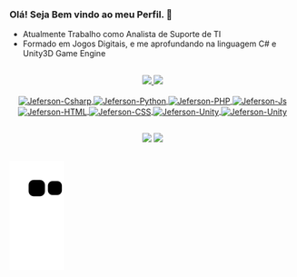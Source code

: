 ### Olá! Seja Bem vindo ao meu Perfil. 👋


- Atualmente Trabalho como Analista de Suporte de TI
- Formado em Jogos Digitais, e me aprofundando na linguagem C# e Unity3D Game Engine

 ##

<div align="center">
  <a href="https://github.com/Jefersong3">
  <img height="180em" src="https://github-readme-stats.vercel.app/api?username=Jefersong3&show_icons=false&theme=blue-green&include_all_commits=true&count_private=true"/>
  <img height="180em" src="https://github-readme-stats.vercel.app/api/top-langs/?username=Jefersong3&layout=compact&langs_count=7&theme=blue-green"/>
</div>
<div align="center" style="display: inline_block"><br>
  <img align="center" alt="Jeferson-Csharp" height="30" width="40" src="https://cdn.jsdelivr.net/gh/devicons/devicon/icons/csharp/csharp-original.svg">
  <img align="center" alt="Jeferson-Python" height="30" width="40" src="https://cdn.jsdelivr.net/gh/devicons/devicon/icons/python/python-original.svg">
  <img align="center" alt="Jeferson-PHP" height="30" width="40" src="https://cdn.jsdelivr.net/gh/devicons/devicon/icons/php/php-original.svg">
  <img align="center" alt="Jeferson-Js" height="30" width="40" src="https://cdn.jsdelivr.net/gh/devicons/devicon/icons/javascript/javascript-plain.svg">
  <img align="center" alt="Jeferson-HTML" height="30" width="40" src="https://cdn.jsdelivr.net/gh/devicons/devicon/icons/html5/html5-original.svg">
  <img align="center" alt="Jeferson-CSS" height="30" width="40" src="https://cdn.jsdelivr.net/gh/devicons/devicon/icons/css3/css3-original.svg">
  <img align="center" alt="Jeferson-Unity" height="30" width="40" src="https://cdn.jsdelivr.net/gh/devicons/devicon/icons/unity/unity-original.svg">
  <img align="center" alt="Jeferson-Unity" height="30" width="40" src="https://cdn.jsdelivr.net/gh/devicons/devicon/icons/putty/putty-original.svg">
</div>
  
 ##
  
  <div align="center">
  <a href="https://www.linkedin.com/in/Jeferson-Luiz-Silva" target="_blank"><img src="https://img.shields.io/badge/LinkedIn-0077B5?style=for-the-badge&logo=linkedin&logoColor=white"></a>  
  <a href="https://www.instagram.com/jefersonluizg3" target="_blank"><img src="https://img.shields.io/badge/Instagram-E4405F?style=for-the-badge&logo=instagram&logoColor=white" target="_blank"></a>
  </div>
  
  ##
  
  ![Snake animation](https://github.com/Jefersong3/Jefersong3/blob/output/github-contribution-grid-snake.svg)
  
  
